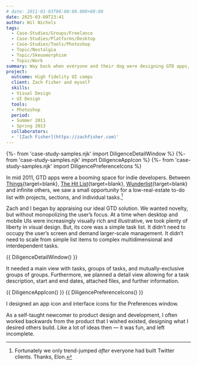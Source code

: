 ```yaml
---
# date: 2011-01-03T06:00:00.000+00:00
date: 2025-03-09T23:41
author: Wil Nichols
tags:
  - Case-Studies/Groups/Freelance
  - Case-Studies/Platforms/Desktop
  - Case-Studies/Tools/Photoshop
  - Topic/Nostalgia
  - Topic/Skeuomorphism
  - Topic/Work
summary: Way back when everyone and their dog were designing GTD apps, a friend and I explored our own functionally minimally and visually rich task list.
project:
  outcome: High fidelity UI comps
  client: Zach Fisher and myself
  skills:
  - Visual Design
  - UI Design
  tools:
  - Photoshop
  period: 
  - Summer 2011 
  - Spring 2013
  collaborators: 
  - '[Zach Fisher](https://zachfisher.com)'
---
```


{%- from 'case-study-samples.njk' import DiligenceDetailWindow %}
{%- from 'case-study-samples.njk' import DiligenceAppIcon %}
{%- from 'case-study-samples.njk' import DiligencePreferenceIcons %}

In mid 2011, GTD apps were a booming space for indie developers. Between [Things](https://web.archive.org/web/20110323094949/http://culturedcode.com/things/){target=blank}, [The Hit List](https://www.macstories.net/news/potion-factorys-the-hit-list-1-0-now-available/){target=blank}, [Wunderlist](https://www.macstories.net/reviews/wunderlist-review-untethered-task-management-freedom/){target=blank} and infinite others, we saw a small opportunity for a low-real-estate to-do list with projects, sections, and individual tasks.[^1]

Zach and I began by appraising our ideal GTD solution. We wanted novelty, but without monopolizing the user’s focus. At a time when desktop and mobile UIs were increasingly visually rich and illustrative, we took plenty of liberty in visual design. But, its core was a simple task list. It didn’t need to occupy the user’s screen and demand larger-scale management. It didn’t need to scale from simple list items to complex multidimensional and interdependent tasks. 

{{ DiligenceDetailWindow() }}

It needed a main view with tasks, groups of tasks, and mutually-exclusive groups of groups. Furthermore, we planned a detail view allowing for a task description, start and end dates, attached files, and further information.

{{ DiligenceAppIcon() }}
{{ DiligencePreferenceIcons() }}

I designed an app icon and interface icons for the Preferences window.

As a self-taught newcomer to product design and development, I often worked backwards from the product that I wished existed, designing what I desired others build.  Like a lot of ideas then — it was fun, and left incomplete. 

[^1]: Fortunately we only trend-jumped _after_ everyone had built Twitter clients. Thanks, Elon.

